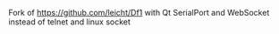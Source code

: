 
Fork of https://github.com/leicht/Df1 with Qt SerialPort and WebSocket instead of telnet and linux socket
